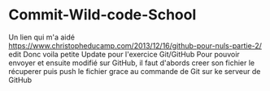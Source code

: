 # Commit-Wild-code-School
Un lien qui m'a aidé https://www.christopheducamp.com/2013/12/16/github-pour-nuls-partie-2/
edit
Donc voila petite Update pour l'exercice Git/GitHub
Pour pouvoir envoyer et ensuite modifié sur GitHub, il faut d'abords creer son fichier le récuperer
puis push le fichier grace au commande de Git sur ke serveur de GitHub
